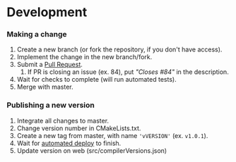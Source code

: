 # Development

### Making a change

1. Create a new branch (or fork the repository, if you don't have access).
2. Implement the change in the new branch/fork.
3. Submit a [Pull Request](https://github.com/gamesmith-uk/retrolab-engine/compare).
   1. If PR is closing an issue (ex. 84), put *"Closes #84"* in the description.
4. Wait for checks to complete (will run automated tests).
5. Merge with master.

### Publishing a new version

1. Integrate all changes to master.
2. Change version number in CMakeLists.txt.
2. Create a new tag from master, with name `'vVERSION'` (ex. `v1.0.1`).
3. Wait for [automated deploy](https://github.com/gamesmith-uk/retrolab-engine/actions?query=workflow%3A%22Build+artifacts%22) to finish.
4. Update version on web (src/compilerVersions.json)